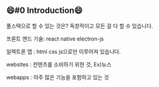 ## 😄#0 Introduction😄


풀스택으로 할 수 있는 것은?
독창적이고 모든 걸 다 할 수 있습니다.

프론트 엔드 기술:
react native
electron-js

일렉트론 앱 : html css js으로만 이루어져 있습니다. 

websites : 컨텐츠를 소비하기 위한 것, Ex)뉴스

webapps : 아주 많은 기능을 포함하고 있는 것